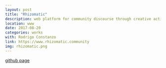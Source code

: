 ```yaml
---
layout: post
title: "Rhizomatic"
description: web platform for community discourse through creative actions
location: www
date: 2017-08-20
categories: works
with: Rodrigo Constanzo
link: https://www.rhizomatic.community
img: rhizomatic.png
---
```

[github page](https://github.com/sandreae/rhizomatic)